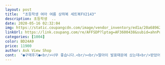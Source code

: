 ```yaml
---
layout: post 
title:  "초등학생 여아 여름 상하복 세트복FV2143" 
description: 초등학생  ..
date: 2020-05-16 02:32:04 
img: https://static.coupangcdn.com/image/vendor_inventory/ed1a/20a68962df838d1415f706fb0be9313c0b8c49a150578f54bd6d353bbe2d.jpg 
linkUrl: https://link.coupang.com/re/AFFSDP?lptag=AF3600438&subid=ahnPublicAsk&pageKey=225485896&itemId=712829177&vendorItemId=70625121893&traceid=V0-113-2cd312d6c058aa58 
categories: [1004] 
color: BD24A9 
price: 11900 
author: Ask View Shop 
cont:  "●구매후기●<br/>너무 좋습니다.<br/><br/>딸아이 발표때문에 샀는데<br/>받았어요<br/>비슷한 디자인 있으면 더 사겠어요... <br/><br/>애들이 너무 편하고 좋다고 하네요.<br/>.<br/><br/>입혀보니 더욱 예쁜것 같네요<br/>잘 입을게요<br/>조금 기다린거 빼고는 안전하게 잘 포장 되어서<br/>좋아요<br/>초6학년도 초3학년도 맞아요... <br/><br/>치마길이가 조금 짧은거 빼고는 디자인이 맘에 들어요<br/>치마안에 하늘하늘한 속바지도 있네요... <br/>.<br/><br/>해외직구여서 추석 연휴도 끼어서<br/>" 
---
```

